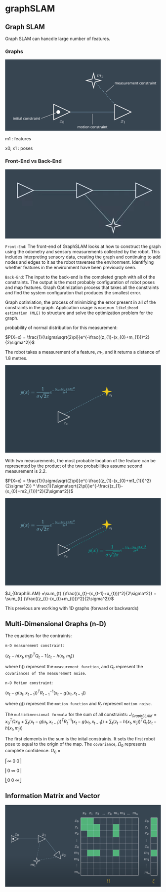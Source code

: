 # graphSLAM
## Graph SLAM
Graph SLAM can hancdle large number of features.

[image1]: img/a1.png "img1"
[image2]: img/a2.png "img2"
[image3]: img/a3.png "img3"
[image4]: img/a4.png "img4"
[image5]: img/a5.png "img5"
[image6]: img/a6.png "img6"
[image7]: img/a7.png "img7"
[image8]: img/a8.png "img8"


[image9]: img/b1.png "img9"
[image10]: img/b2.png "img10"
[image11]: img/b3.png "img11"
[image12]: img/b4.png "img12"
[image13]: img/b5.png "img13"
[image14]: img/b6.png "img14"
[image15]: img/b7.png "img15"


### Graphs
![alt text][image1]

m1 : features

x0, x1 : poses

### Front-End vs Back-End
![alt text][image2]

`Front-End`: The front-end of GraphSLAM looks at how to construct the graph using the odometry and sensory measurements collected by the robot. This includes interpreting sensory data, creating the graph and continuing to add nodes and edges to it as the robot traverses the environment. Identifying whether features in the environment have been previously seen.


`Back-End`: The input to the back-end is the completed graph with all of the constraints. The output is the most probably configuration of robot poses and map features. Graph Optimization process that takes all the constraints and find the system configuration that produces the smallest error.

Graph optimiation, the process of minimizing the error present in all of the constraints in the graph. Application usage is `maximum likelihood estimation (MLE)` to structure and solve the optimization problem for the graph.

probability of normal distribution for this measurement: 

$P(X=x) = \frac{1}{\sigma\sqrt{2\pi}}e^{-\frac{(z_{1}-(x_{0}+m_{1}))^2}{2\sigma^2}}$

The robot takes a measurement of a feature, $m_{1}$, and it returns a distance of 1.8 metres.

![alt text][image3]

With two measurements, the most probable location of the feature can be represented by the product of the two probabilities assume second measurement is 2.2.

$P(X=x) = \frac{1}{\sigma\sqrt{2\pi}}e^{-\frac{(z_{1}-(x_{0}+m1_{1}))^2}{2\sigma^2}} * \frac{1}{\sigma\sqrt{2\pi}}e^{-\frac{(z_{1}-(x_{0}+m2_{1}))^2}{2\sigma^2}}$

![alt text][image4]


$J_{GraphSLAM} =\sum_{t} {\frac{(x_{t}-(x_{t-1}+u_{t}))^2}{2\sigma^2}} + \sum_{t} {\frac{(z_{t}-(x_{t}+m_{t}))^2}{2\sigma^2}}$

This previous are working with 1D graphs (forward or backwards)

## Multi-Dimensional Graphs (n-D)

The equations for the contraints:

`m-D measurement constraint`:  

$(z_t - h(x_t, m_j))^T Q_t-1 (z_t - h(x_t, m_j))$


where h() represent the `measurement function`, and $Q_{t}$ represent the `covariances of the measurement noise`.

`n-D Motion constraint`: 

$(x_t - g(u_t, x_{t-1}))^T R_{t-1}^{-1} (x_t - g(u_t, x_{t-1}))$


where g() represent the `motion function` and $R_{r}$ represent `motion noise`.

The `multidimensional formula` for the sum of all constraints: $J_{GraphSLAM} = x_0^T Ω x_0 + ∑_{t}(x_{t} - g(u_{t}, x_{t-1}))^{T} R_{t}^{-1} (x_{t} - g(u_{t}, x_{t-1})) + ∑_{t} (z_{t} - h(x_{t}, m_{j}))^{T} Q_{t} (z_{t} - h(x_{t}, m_{j}))$

The first elements in the sum is the inital constraints. It sets the first robot pose to equal to the origin of the map. The `covariance`, $Ω_{0}$ represents complete confidence.
 $Ω_{0}$ =

⎡∞ 0 0⎤

⎢0 ∞ 0⎥

⎣0 0 ∞⎦

## Information Matrix and Vector
![alt text][image5]


